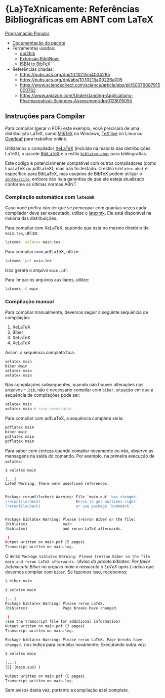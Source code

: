 # {La}TeXnicamente: Referências Bibliográficas em ABNT com LaTeX

[Programação Popular](https://www.youtube.com/@programacaopopular/)

- [Documentação do pacote](https://ctan.org/pkg/biblatex-abnt)
- Ferramentas usadas:
  - [doi2bib](https://www.doi2bib.org/)
  - [Extensão BibItNow!](https://addons.mozilla.org/pt-BR/firefox/addon/bibitnow/)
  - [ISBN to BibTeX](https://www.bibtex.com/c/isbn-to-bibtex-converter/)
- Referências citadas:
  - https://pubs.acs.org/doi/10.1021/jm4004285
  - https://pubs.acs.org/doi/abs/10.1021/ja00226a005
  - https://www.sciencedirect.com/science/article/abs/pii/S0076687915000762
  - https://www.amazon.com/Understanding-Applications-Pharmaceutical-Sciences-Assessment/dp/0128015055

## Instruções para Compilar

Para compilar (gerar o PDF) este exemplo, você precisará de uma distribuição LaTeX, como [MikTeX](https://miktex.org) no Windows, [TeX live](https://www.tug.org/texlive) no Linux ou [Overleaf](https://www.overleaf.com) para trabalhar online.

Utilizamos o compilador [XeLaTeX](https://pt.overleaf.com/learn/latex/XeLaTeX) (incluído na maioria das distribuições LaTeX), o pacote [BibLaTeX](https://pt.overleaf.com/learn/latex/Bibliography_management_with_biblatex) e o estilo [`biblatex-abnt`](https://ctan.org/pkg/biblatex-abnt) para bibliografias.

Este código é potencialmente compatível com outros compiladores (como LuaLaTeX ou pdfLaTeX), mas não foi testado. O estilo `biblatex-abnt` é específico para BibLaTeX, mas usuários de BibTeX podem utilizar o [`abntex2cite`](https://tug.ctan.org/macros/latex/contrib/abntex2/doc/abntex2cite.pdf), embora não haja garantias de que ele esteja atualizado conforme as últimas normas ABNT.

### Compilação automática com `latexmk`

Caso você prefira não ter que se preocupar com quantas vezes cada compilador deve ser executado, utilize o [latexmk](https://ctan.org/pkg/latexmk). Ele está disponível na maioria das distribuições.

Para compilar com XeLaTeX, supondo que está no mesmo diretório de `main.tex`, utilize:

```bash
latexmk -xelatex main.tex
```

Para compilar com pdfLaTeX, utilize:

```bash
latexmk -pdf main.tex
```

Isso gerará o arquivo `main.pdf`.

Para limpar os arquivos auxiliares, utilize:

```bash
latexmk -C main
```

### Compilação manual

Para compilar manualmente, devemos seguir a seguinte sequência de compilação:

1. XeLaTeX
2. Biber
3. XeLaTeX
4. XeLaTeX

Assim, a sequência completa fica:

```bash
xelatex main
biber main
xelatex main
xelatex main
```

Nas compilações subsequentes, quando não houver alterações nos arquivos `*.bib`, não é necessário compilar com `biber`, situação em que a sequência de compilações pode ser:

```bash
xelatex main
xelatex main # caso necessário
```

Para compilar com pdfLaTeX, a sequência completa seria:
```bash
pdflatex main
biber main
pdflatex main
pdflatex main
```

Para saber com certeza quando compilar novamente ou não, observe as mensagens na saída do comando. Por exemplo, na primeira execução de `xelatex`:

```bash
$ xelatex main

[...]
LaTeX Warning: There were undefined references.


Package rerunfilecheck Warning: File `main.out' has changed.
(rerunfilecheck)                Rerun to get outlines right
(rerunfilecheck)                or use package `bookmark'.


Package biblatex Warning: Please (re)run Biber on the file:
(biblatex)                main
(biblatex)                and rerun LaTeX afterwards.

 )
Output written on main.pdf (5 pages).
Transcript written on main.log.
```

O aviso `Package biblatex Warning: Please (re)run Biber on the file main and rerun LaTeX afterwards.` (_Aviso do pacote biblatex: Por favor (re)execute Biber no arquivo main e reexecute o LaTeX após._) indica que devemos compilar com `biber`. Se fazemos isso, recebemos:


```bash
$ biber main

$ xelatex main

[...]
Package biblatex Warning: Please rerun LaTeX.
(biblatex)                Page breaks have changed.

 )
(see the transcript file for additional information)
Output written on main.pdf (3 pages).
Transcript written on main.log.
```

`Package biblatex Warning: Please rerun LaTeX. Page breaks have changed.` nos indica para compilar novamente.
Executando outra vez:

```bash
$ xelatex main

[...]
[5] (main.aux) )

Output written on main.pdf (5 pages).
Transcript written on main.log.
```

Sem avisos desta vez, portanto a compilação está completa.
